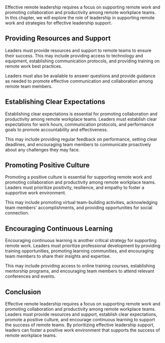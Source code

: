 
Effective remote leadership requires a focus on supporting remote work and promoting collaboration and productivity among remote workplace teams. In this chapter, we will explore the role of leadership in supporting remote work and strategies for effective leadership support.

Providing Resources and Support
-------------------------------

Leaders must provide resources and support to remote teams to ensure their success. This may include providing access to technology and equipment, establishing communication protocols, and providing training on remote work best practices.

Leaders must also be available to answer questions and provide guidance as needed to promote effective communication and collaboration among remote team members.

Establishing Clear Expectations
-------------------------------

Establishing clear expectations is essential for promoting collaboration and productivity among remote workplace teams. Leaders must establish clear expectations for work hours, communication protocols, and performance goals to promote accountability and effectiveness.

This may include providing regular feedback on performance, setting clear deadlines, and encouraging team members to communicate proactively about any challenges they may face.

Promoting Positive Culture
--------------------------

Promoting a positive culture is essential for supporting remote work and promoting collaboration and productivity among remote workplace teams. Leaders must prioritize positivity, resilience, and empathy to foster a supportive work environment.

This may include promoting virtual team-building activities, acknowledging team members' accomplishments, and providing opportunities for social connection.

Encouraging Continuous Learning
-------------------------------

Encouraging continuous learning is another critical strategy for supporting remote work. Leaders must prioritize professional development by providing training opportunities, promoting learning communities, and encouraging team members to share their insights and expertise.

This may include providing access to online training courses, establishing mentorship programs, and encouraging team members to attend relevant conferences and events.

Conclusion
----------

Effective remote leadership requires a focus on supporting remote work and promoting collaboration and productivity among remote workplace teams. Leaders must provide resources and support, establish clear expectations, promote a positive culture, and encourage continuous learning to support the success of remote teams. By prioritizing effective leadership support, leaders can foster a positive work environment that supports the success of remote workplace teams.
